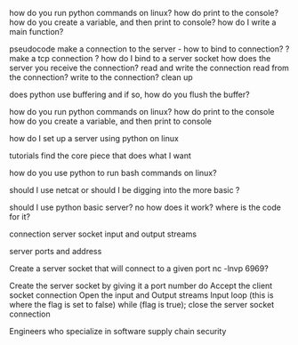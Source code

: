 how do you run python commands on linux?
	how do print to the console?
	how do you create a variable, and then print to console?
	how do I write a main function?

pseudocode
make a connection to the server - how to bind to connection?
	? make a tcp connection
	? how do I bind to a server socket
how does the server you receive the connection?
read and write the connection
	read from the connection?
	write to the connection?
clean up

does python use buffering and if so, how do you flush the buffer?

how do you run python commands on linux?
	how do print to the console
	how do you create a variable, and then print to console

how do I set up a server using python on linux
	
tutorials 
	find the core piece that does what I want




how do you use python to run bash commands on linux?
	

should I use netcat or should I be digging into the more basic ?
	
should I use python basic server? no
	how does it work?
	where is the code for it?

connection
	server socket 
input and output streams

server 
	ports and address

Create a server socket that will connect to a given port
	nc -lnvp 6969?


Create the server socket by giving it a port number
	do
		Accept the client socket connection
		Open the input and Output streams
		Input loop (this is where the flag is set to false)
	while (flag is true);
	close the server socket connection

Engineers who specialize in software supply chain security